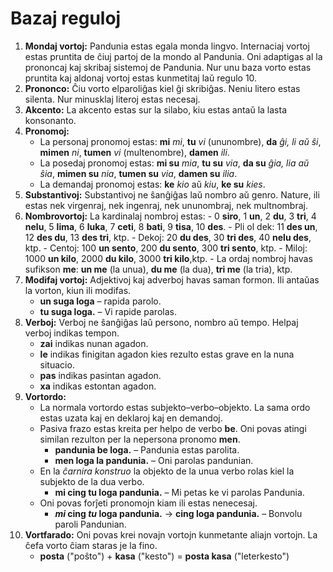# Bazaj reguloj

1. **Mondaj vortoj:**
   Pandunia estas egala monda lingvo.
   Internaciaj vortoj estas pruntita de ĉiuj partoj de la mondo al Pandunia.
   Oni adaptigas al la prononcaj kaj skribaj sistemoj de Pandunia.
   Nur unu baza vorto estas pruntita kaj aldonaj vortoj estas kunmetitaj laŭ regulo 10.
2. **Prononco:**
   Ĉiu vorto elparoliĝas kiel ĝi skribiĝas.
   Neniu litero estas silenta.
   Nur minusklaj literoj estas necesaj.
3. **Akcento:**
   La akcento estas sur la silabo, kiu estas antaŭ la lasta konsonanto.
4. **Pronomoj:**
    - La personaj pronomoj estas:
     **mi** _mi_, **tu** _vi_ (ununombre), **da** _ĝi, li aŭ ŝi_,
     **mimen** _ni_, **tumen** _vi_ (multenombre), **damen** _ili_.
    - La posedaj pronomoj estas:
      **mi su** _mia_, **tu su** _via_, **da su** _ĝia, lia aŭ ŝia_,
      **mimen su** _nia_, **tumen su** _via_, **damen su** _ilia_.
     - La demandaj pronomoj estas: **ke** _kio_ aŭ _kiu_, **ke su** _kies_.
5. **Substantivoj:**
   Substantivoj ne ŝanĝiĝas laŭ nombro aŭ genro. Nature, ili estas
   nek virgenraj, nek ingenraj, nek ununombraj, nek multnombraj.
6. **Nombrovortoj:**
   La kardinalaj nombroj estas:
       - 0 **siro**, 1 **un**, 2 **du**, 3 **tri**, 4 **nelu**, 5 **lima**, 6 **luka**,
         7 **ceti**, 8 **bati**, 9 **tisa**, 10 **des**.
       - Pli ol dek: 11 **des un**, 12 **des du**, 13 **des tri**, ktp.
       - Dekoj: 20 **du des**, 30 **tri des**, 40 **nelu des**, ktp.
       - Centoj: 100 **un sento**, 200 **du sento**, 300 **tri sento**, ktp.
       - Miloj: 1000 **un kilo**, 2000 **du kilo**, 3000 **tri kilo**,ktp.
       - La ordaj nombroj havas sufikson **me**: **un me** (la unua), **du me** (la dua), **tri me** (la tria), ktp.
7. **Modifaj vortoj:**
   Adjektivoj kaj adverboj havas saman formon.
   Ili antaŭas la vorton, kiun ili modifas.
    - **un suga loga**
      – rapida parolo.
    - **tu suga loga.**
      – Vi rapide parolas.
8. **Verboj:**
   Verboj ne ŝanĝiĝas laŭ persono, nombro aŭ tempo.
   Helpaj verboj indikas tempon.
    - **zai** indikas nunan agadon.
    - **le** indikas finigitan agadon kies rezulto estas grave en la nuna situacio.
    - **pas** indikas pasintan agadon.
    - **xa** indikas estontan agadon.
9. **Vortordo:**
    - La normala vortordo estas subjekto–verbo–objekto.
      La sama ordo estas uzata kaj en deklaroj kaj en demandoj.
    - Pasiva frazo estas kreita per helpo de verbo **be**.
      Oni povas atingi similan rezulton per la nepersona pronomo **men**.
        - **pandunia be loga.**
          – Pandunia estas parolita.
        - **men loga la pandunia.**
          – Oni parolas pandunian.
    - En la _ĉarnira konstruo_ la objekto de la unua verbo
      rolas kiel la subjekto de la dua verbo.
        - **mi cing tu loga pandunia.**
          – Mi petas ke vi parolas Pandunia.
    - Oni povas forĵeti pronomojn kiam ili estas nenecesaj.
        - **_mi_ cing _tu_ loga pandunia.**
          → **cing loga pandunia.**
          – Bonvolu paroli Pandunian.
10. **Vortfarado:**
   Oni povas krei novajn vortojn kunmetante aliajn vortojn.
   La ĉefa vorto ĉiam staras je la fino.
    - **posta**
      ("poŝto") +
      **kasa**
      ("kesto") =
      **posta kasa**
      ("leterkesto")

